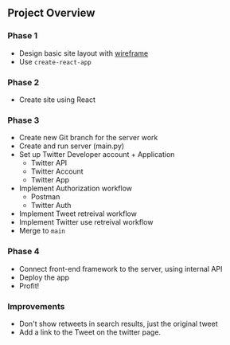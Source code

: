 ## Project Overview

### Phase 1

- Design basic site layout with [wireframe](https://wireframe.cc)
- Use `create-react-app`

### Phase 2

- Create site using React

### Phase 3

- Create new Git branch for the server work
- Create and run server (main.py)
- Set up Twitter Developer account + Application
  - Twitter API
  - Twitter Account
  - Twitter App
- Implement Authorization workflow
  - Postman
  - Twitter Auth
- Implement Tweet retreival workflow
- Implement Twitter use retreival workflow
- Merge to `main`

### Phase 4

- Connect front-end framework to the server, using internal API
- Deploy the app
- Profit!

### Improvements

- Don't show retweets in search results, just the original tweet
- Add a link to the Tweet on the twitter page.
